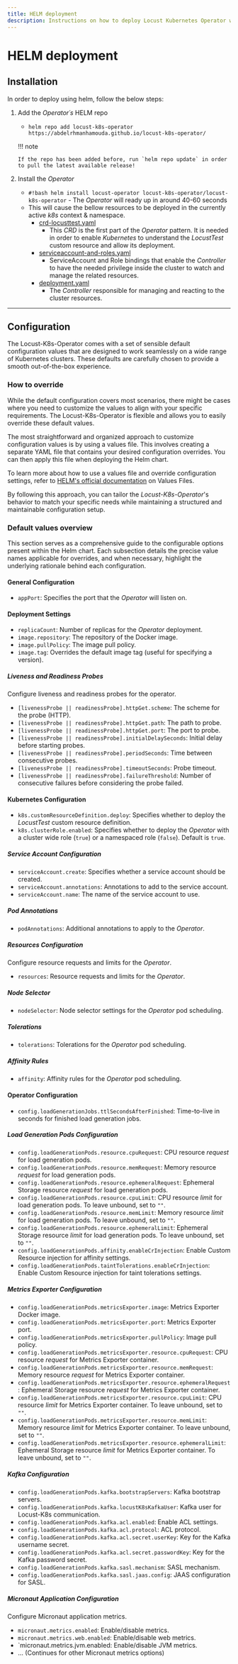```yaml
---
title: HELM deployment
description: Instructions on how to deploy Locust Kubernetes Operator with HELM
---
```


# HELM deployment

## Installation

In order to deploy using helm, follow the below steps:

1.  Add the _Operator´s_ HELM repo

    - `helm repo add locust-k8s-operator https://abdelrhmanhamouda.github.io/locust-k8s-operator/`

    !!! note

        If the repo has been added before, run `helm repo update` in order to pull the latest available release!

2.  Install the _Operator_

    - `#!bash helm install locust-operator locust-k8s-operator/locust-k8s-operator` - The _Operator_ will ready up in around 40-60 seconds
    - This will cause the bellow resources to be deployed in the currently active _k8s_ context & namespace.
      - [crd-locusttest.yaml]
        - This _CRD_ is the first part of the _Operator_ pattern. It is needed in order to enable _Kubernetes_ to understand the _LocustTest_
          custom resource and allow its deployment.
      - [serviceaccount-and-roles.yaml]
        - ServiceAccount and Role bindings that enable the _Controller_ to have the needed privilege inside the cluster to watch and
          manage the related resources.
      - [deployment.yaml]
        - The _Controller_ responsible for managing and reacting to the cluster resources.

---------

## Configuration

The Locust-K8s-Operator comes with a set of sensible default configuration values that are designed to work seamlessly on a wide range of Kubernetes clusters. These defaults are carefully chosen to provide a smooth out-of-the-box experience.

### How to override

While the default configuration covers most scenarios, there might be cases where you need to customize the values to align with your specific requirements. The Locust-K8s-Operator is flexible and allows you to easily override these default values.

The most straightforward and organized approach to customize configuration values is by using a values file. This involves creating a separate YAML file that contains your desired configuration overrides. You can then apply this file when deploying the Helm chart.

To learn more about how to use a values file and override configuration settings, refer to [HELM's official documentation] on Values Files.

By following this approach, you can tailor the _Locust-K8s-Operator_'s behavior to match your specific needs while maintaining a structured and maintainable configuration setup.


### Default values overview

This section serves as a comprehensive guide to the configurable options present within the Helm chart. Each subsection details the precise value names applicable for overrides, and when necessary, highlight the underlying rationale behind each configuration.

#### General Configuration
- `appPort`: Specifies the port that the _Operator_ will listen on.

#### Deployment Settings
- `replicaCount`: Number of replicas for the _Operator_ deployment.
- `image.repository`: The repository of the Docker image.
- `image.pullPolicy`: The image pull policy.
- `image.tag`: Overrides the default image tag (useful for specifying a version).

##### Liveness and Readiness Probes

Configure liveness and readiness probes for the operator.

- `[livenessProbe || readinessProbe].httpGet.scheme`:  The scheme for the probe (HTTP).
- `[livenessProbe || readinessProbe].httpGet.path`: The path to probe.
- `[livenessProbe || readinessProbe].httpGet.port`: The port to probe.
- `[livenessProbe || readinessProbe].initialDelaySeconds`: Initial delay before starting probes.
- `[livenessProbe || readinessProbe].periodSeconds`: Time between consecutive probes.
- `[livenessProbe || readinessProbe].timeoutSeconds`: Probe timeout.
- `[livenessProbe || readinessProbe].failureThreshold`: Number of consecutive failures before considering the probe failed.

#### Kubernetes Configuration
  
- `k8s.customResourceDefinition.deploy`: Specifies whether to deploy the _LocustTest_ custom resource definition.
- `k8s.clusterRole.enabled`: Specifies whether to deploy the _Operator_ with a cluster wide role (`true`) or a namespaced role (`false`). Default is `true`.

##### Service Account Configuration

- `serviceAccount.create`: Specifies whether a service account should be created.
- `serviceAccount.annotations`: Annotations to add to the service account.
- `serviceAccount.name`: The name of the service account to use.

##### Pod Annotations

- `podAnnotations`: Additional annotations to apply to the _Operator_.

##### Resources Configuration

Configure resource requests and limits for the _Operator_.

- `resources`: Resource requests and limits for the _Operator_.

##### Node Selector

- `nodeSelector`: Node selector settings for the _Operator_ pod scheduling.

##### Tolerations

- `tolerations`: Tolerations for the _Operator_ pod scheduling.

##### Affinity Rules

- `affinity`: Affinity rules for the _Operator_ pod scheduling.

#### Operator Configuration

- `config.loadGenerationJobs.ttlSecondsAfterFinished`: Time-to-live in seconds for finished load generation jobs.

##### Load Generation Pods Configuration

- `config.loadGenerationPods.resource.cpuRequest`: CPU resource _request_ for load generation pods.
- `config.loadGenerationPods.resource.memRequest`: Memory resource _request_ for load generation pods.
- `config.loadGenerationPods.resource.ephemeralRequest`: Ephemeral Storage resource _request_ for load generation pods.
- `config.loadGenerationPods.resource.cpuLimit`: CPU resource _limit_ for load generation pods. To leave unbound, set to `""`.
- `config.loadGenerationPods.resource.memLimit`: Memory resource _limit_ for load generation pods. To leave unbound, set to `""`.
- `config.loadGenerationPods.resource.ephemeralLimit`: Ephemeral Storage resource _limit_ for load generation pods. To leave unbound, set to `""`.
- `config.loadGenerationPods.affinity.enableCrInjection`: Enable Custom Resource injection for affinity settings.
- `config.loadGenerationPods.taintTolerations.enableCrInjection`: Enable Custom Resource injection for taint tolerations settings.

##### Metrics Exporter Configuration

- `config.loadGenerationPods.metricsExporter.image`: Metrics Exporter Docker image.
- `config.loadGenerationPods.metricsExporter.port`: Metrics Exporter port.
- `config.loadGenerationPods.metricsExporter.pullPolicy`: Image pull policy.
- `config.loadGenerationPods.metricsExporter.resource.cpuRequest`: CPU resource _request_ for Metrics Exporter container.
- `config.loadGenerationPods.metricsExporter.resource.memRequest`: Memory resource _request_ for Metrics Exporter container.
- `config.loadGenerationPods.metricsExporter.resource.ephemeralRequest`: Ephemeral Storage resource _request_ for Metrics Exporter container.
- `config.loadGenerationPods.metricsExporter.resource.cpuLimit`: CPU resource _limit_ for Metrics Exporter container. To leave unbound, set to `""`.
- `config.loadGenerationPods.metricsExporter.resource.memLimit`: Memory resource _limit_ for Metrics Exporter container. To leave unbound, set to `""`.
- `config.loadGenerationPods.metricsExporter.resource.ephemeralLimit`: Ephemeral Storage resource _limit_ for Metrics Exporter container. To leave unbound, set to `""`.

##### Kafka Configuration

- `config.loadGenerationPods.kafka.bootstrapServers`: Kafka bootstrap servers.
- `config.loadGenerationPods.kafka.locustK8sKafkaUser`: Kafka user for Locust-K8s communication.
- `config.loadGenerationPods.kafka.acl.enabled`: Enable ACL settings.
- `config.loadGenerationPods.kafka.acl.protocol`: ACL protocol.
- `config.loadGenerationPods.kafka.acl.secret.userKey`: Key for the Kafka username secret.
- `config.loadGenerationPods.kafka.acl.secret.passwordKey`: Key for the Kafka password secret.
- `config.loadGenerationPods.kafka.sasl.mechanism`: SASL mechanism.
- `config.loadGenerationPods.kafka.sasl.jaas.config`: JAAS configuration for SASL.

##### Micronaut Application Configuration

Configure Micronaut application metrics.

- `micronaut.metrics.enabled`: Enable/disable metrics.
- `micronaut.metrics.web.enabled`: Enable/disable web metrics.
- `micronaut.metrics.jvm.enabled: Enable/disable JVM metrics.
- ... (Continues for other Micronaut metrics options)


[//]: # "Resources urls"
[crd-locusttest.yaml]: https://github.com/AbdelrhmanHamouda/locust-k8s-operator/blob/master/kube/crd/locust-test-crd.yaml
[serviceaccount-and-roles.yaml]: https://github.com/AbdelrhmanHamouda/locust-k8s-operator/blob/master/charts/locust-k8s-operator/templates/serviceaccount-and-roles.yaml
[deployment.yaml]: https://github.com/AbdelrhmanHamouda/locust-k8s-operator/blob/master/charts/locust-k8s-operator/templates/deployment.yaml
[HELM's official documentation]: https://helm.sh/docs/chart_template_guide/values_files/
